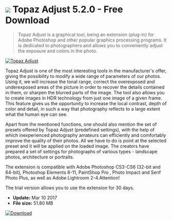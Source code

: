 # ![](https://cdn.softexe.net/static/icon/win.gif) Topaz Adjust 5.2.0 - Free Download

> Topaz Adjust is a graphical tool, being an extension (plug-in) for Adobe Photoshop and other popular graphics processing programs. It is dedicated to photographers and allows you to conveniently adjust the exposure and colors in the photo.

[![Topaz Adjust](https:https://tse4.mm.bing.net/th?id=OIP.evzpfY2RNasXVdBi7SDDuAHaHO&pid=Api)](https://softexe.net/win/multimedia/image-viewer/topaz-adjust:pppdp.html)

Topaz Adjust is one of the most interesting tools in the manufacturer's offer, giving the possibility to modify a wide range of parameters of our photos. Using it, we will increase the tonal range, correct the overexposed and underexposed areas of the picture in order to recover the details contained in them, or sharpen the blurred parts of the image. The tool also allows you to create images in HDR technology from just one image of a given frame. This feature gives us the opportunity to increase the local contrast, depth of color and detail, in such a way that photography reflects to a large extent what the human eye can see.
 
 Apart from the mentioned functions, one should also mention the set of presets offered by Topaz Adjust (predefined settings), with the help of which inexperienced photography amateurs can efficiently and comfortably improve the quality of their photos. All we have to do is point at the selected preset and it will be applied on the loaded image. The creators have prepared a set of settings for photographs of various types - landscape photos, architecture or portraits.
 
 The extension is compatible with Adobe Photoshop CS3-CS6 (32-bit and 64-bit), Photoshop Elements 6-11, PaintShop Pro , Photo Impact and Serif Photo Plus, as well as Adobe Lightroom 2-4.Attention!
 
 The trial version allows you to use the extension for 30 days.


- **Update:** Mar 10 2017
- **File size:** 51.80 MB

[![Download](https://cdn.softexe.net/static/img/download.png)](https://softexe.net/win/multimedia/image-viewer/topaz-adjust:pppdp.html)

